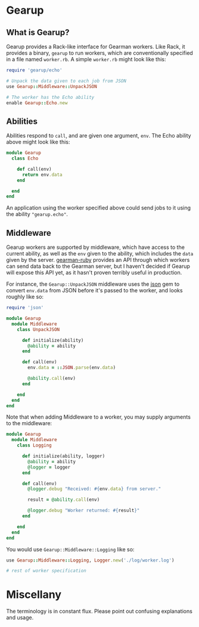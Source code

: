 # Gearup

## What is Gearup?

Gearup provides a Rack-like interface for Gearman workers. Like Rack, it provides a binary, `gearup` to run workers, which are conventionally specified in a file named `worker.rb`. A simple `worker.rb` might look like this:

```ruby
require 'gearup/echo'

# Unpack the data given to each job from JSON
use Gearup::Middleware::UnpackJSON

# The worker has the Echo ability
enable Gearup::Echo.new
```

## Abilities

Abilities respond to `call`, and are given one argument, `env`. The Echo ability above might look like this:

```ruby
module Gearup
  class Echo

    def call(env)
      return env.data
    end

  end
end
```

An application using the worker specified above could send jobs to it using the ability `"gearup.echo"`.

## Middleware

Gearup workers are supported by middleware, which have access to the current ability, as well as the `env` given to the ability, which includes the `data` given by the server. [gearman-ruby] provides an API through which workers can send data back to the Gearman server, but I haven't decided if Gearup will expose this API yet, as it hasn't proven terribly useful in production.

For instance, the `Gearup::UnpackJSON` middleware uses the [json] gem to convert `env.data` from JSON before it's passed to the worker, and looks roughly like so:

```ruby
require 'json'

module Gearup
  module Middleware
    class UnpackJSON

      def initialize(ability)
        @ability = ability
      end

      def call(env)
        env.data = ::JSON.parse(env.data)

        @ability.call(env)
      end

    end
  end
end
```

Note that when adding Middleware to a worker, you may supply arguments to the middleware:

```ruby
module Gearup
  module Middleware
    class Logging

      def initialize(ability, logger)
        @ability = ability
        @logger = logger
      end

      def call(env)
        @logger.debug "Received: #{env.data} from server."

        result = @ability.call(env)

        @logger.debug "Worker returned: #{result}"
      end

    end
  end
end
```

You would use `Gearup::Middleware::Logging` like so:

```ruby
use Gearup::Middleware::Logging, Logger.new('./log/worker.log')

# rest of worker specification
```

# Miscellany

The terminology is in constant flux. Please point out confusing explanations and usage.

[gearman-ruby]: http://rubgems.org/gems/gearman-ruby
[json]: http://rubygems.org/gems/json
[Supervisor]: http://supervisord.org/
[god]: http://godrb.com/
[Foreman]: http://ddollar.github.com/foreman/
